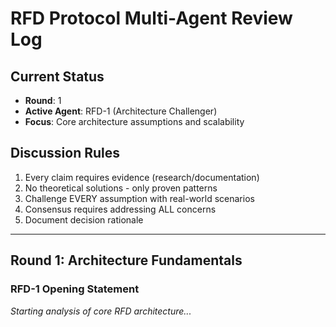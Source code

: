 # RFD Protocol Multi-Agent Review Log

## Current Status
- **Round**: 1
- **Active Agent**: RFD-1 (Architecture Challenger)
- **Focus**: Core architecture assumptions and scalability

## Discussion Rules
1. Every claim requires evidence (research/documentation)
2. No theoretical solutions - only proven patterns
3. Challenge EVERY assumption with real-world scenarios
4. Consensus requires addressing ALL concerns
5. Document decision rationale

---

## Round 1: Architecture Fundamentals

### RFD-1 Opening Statement
*Starting analysis of core RFD architecture...*